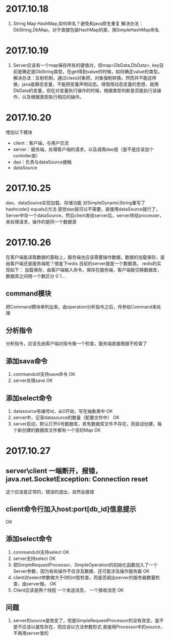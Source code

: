 # 2017.10.18
1. String Map HashMap,如何命名？避免和java原生重复
  解决办法：DbString,DbMap，对于直接包装HashMap的类，用SimpleHashMap命名

# 2017.10.19
1. Server应该有一个map保存所有的键值对，但map<DbData,DbData>, key目前是确定是DbString类型，在get得到value的时候，如何确定value的类型。
  解决办法：反射机制，通过class对象把，对象强制转换。然而并不能这样做，java是静态变量，不能把变量声明动态。得借用动态变量的思想，就用DbData的变量，但在对变量执行操作的时候，根据类型判断是否能执行该操作，以及根据类型执行相应的操作。

# 2017.10.20

增加以下模块
- client：客户端，与用户交流
- server：服务端，处理客户端的请求，以及调用dao层（是不是应该加个contoller层）
- dao：负责与dataSource接触
- dataSource

# 2017.10.25
dao、dataSource实现加载、存储功能
对SimpleDynamicString重写了hashcode() equals()方法
感觉dao层可以不需要，直接用dataSource就行了，
Server中存一个dataSource，然后client发给server后，server转给processer，来处理请求，操作的是同一个数据源

# 2017.10.26
在客户端能读取数据的基础上，服务端也应该需要操作数据，数据的加载保存，是由客户端还是服务端呢？借鉴下redis
目前的server就是一个数据源。
redis的实现如下：
加载保存，由客户端输入命令，保存在服务端，客户端能切换数据库，数据库之间用一个数区分 0 1...
## command模块
把Command模块单列出来，由operation分析指令之后，传参给Command来处理
## 分析指令
分析指令，应该先由客户端对指令做一个检查。服务端直接根据不检查了
## 添加sava命令
1. commandutil支持save命令  OK
2. server处理save  OK
## 添加select命令
1. datasource有编号id，从0开始，写在抽象类中  OK
2. server中，记录datasource的数量（配置文件中） OK
3. server启动，默认打开0号数据库，若有数据库文件不存在，则自动创建，每个新创建的数据库文件都有一个空的Map  OK


# 2017.10.27
## server\client 一端断开，报错，java.net.SocketException: Connection reset
这个应该是正常的，错误的退出，自然会报错
## client命令行加入host:port[db_id]信息提示
OK
## 添加select命令
1. commandutil支持select OK
2. server支持select   OK
3. 把SimpleRequestProcessor、SimpleOperation的初始化函数加入了一个Server参数，因为有些操作不仅涉及数据、还可能涉及操作服务器  OK
4. client对select参数做大于0的int型检查，而是否超出server的服务器数量检查，由server做。 OK
5. Client应该是两个线程 一个发送消息， 一个接收消息 OK
## 问题
1. server的source是改变了，但是SimpleRequestProcessor的没有改变，是不是不应该以属性存在，而应该以方法参数形式
直接用Processor中的source，不再用server里的